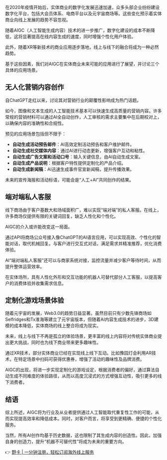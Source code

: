 在2020年疫情开始后，实体商业的数字化发展迅速加速，众多头部企业纷纷建设数字化平台，包括大会员体系、电商平台以及元宇宙商场等。这些变化预示着实体商业向线上发展的趋势不容忽视。

随着AIGC（人工智能生成内容）技术的进一步推广，数字化建设的成本不断降低，这将显著提高在线内容生成的速度，同时增强个性化用户体验。

此外，随着XR等新技术的商业应用逐步落地，线上与线下的融合将成为一种必然趋势。

基于这些因素，我们对AIGC在实体商业未来可能的应用进行了展望，并讨论三个具体的应用场景。

## 无人化营销内容创作

自ChatGPT走红以来，讨论其对营销行业的颠覆性影响成为热门话题。

如今，图像和文本生成的人工智能技术基本可以快速生成高质量的营销内容。许多常规的营销材料可以通过AI全自动创作，人工审核的需求主要集中在后期校对上，以确保内容的准确性和合规性。

预见的应用场景包括但不限于：

- **自动生成活动预告邮件**：AI高效定制活动预告和客户维护邮件。
- **自动生成社交媒体内容**：通过AI进行动态更新，增强客户互动和粘性。
- **自动生成广告文案和活动口号**：输入关键信息，由AI自动生成文案。
- **自动生成产品说明**：根据客户特性提供定制化的产品介绍。
- **自动生成新闻稿**：AI迅速生成事件官宣新闻稿，提升传播效果。

未来的宣传海报和活动标语，可能会是“人工+AI”共同创作的结果。

## 端对端私人客服

线下商场由于客户基数大和场域面积广，难以实现“端对端”的私人客服。在线上，许多商场仅提供有限的关键词回复，缺乏人性化和个性化。

AIGC的介入或许能改变这一局面。

通过API将商场公众号接入像ChatGPT的AI语言应用，可以实现高效、个性化的智能对话，取代机械回复。与客户进行交互式对话，满足需求并精准推荐，优化消费体验。

AI“端对端私人客服”还可以与商家系统对接，监控流量并减少客户等待时间，从而提升整体运营效率。

在实体场所，具有人性化外形和交互功能的机器人可替代部分人工客服，以提高客户的消费体验并收集需求信息。

## 定制化游戏场景体验

随着元宇宙的发展，Web3.0的趋势日益显著。虽然目前只有少数先锋商场如Selfridges和Tx淮海等建立了元宇宙版本，但随着AI内容生成技术的进步，3D建模的成本降低，实体商场的线上整合将成为现实。

未来，线上与线下不再是孤立的体验场景，更丰富的线上内容将对传统实体商业提出更大挑战，同时也为线下商业带来更多趣味性。

通过XR技术，部分实体商业已经在实现线上线下互动。比如豫园灯会利用AR技术，在特定场景中扫码可获得优惠券，增强了活动的趣味性及品牌消费。

AIGC的出现，将进一步实现定制化的游戏设定，根据消费者的偏好，通过算法自动生成不同难度的体验路径，从而以高度沉浸式的方式增强互动性，吸引更多的线下消费者。

## 结语

综上所述，AIGC将为行业及从业者提供通过人工智能取代重复性工作的可能，从而实现提高效率和降低成本。同时，对客户而言，将享受到更精确、便捷的个性化服务。

当然，所有AI创作均基于历史数据，这也限制了其生成内容的创造性。因此，加强自身的创造力，提升“机器不可替代性”将成为未来的重要方向。

👉 [野卡 | 一分钟注册，轻松订阅海外线上服务](https://bit.ly/bewildcard)